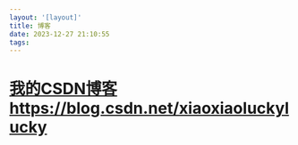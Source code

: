 ```yaml
---
layout: '[layout]'
title: 博客
date: 2023-12-27 21:10:55
tags:
---
```


# [我的CSDN博客https://blog.csdn.net/xiaoxiaoluckylucky](https://blog.csdn.net/xiaoxiaoluckylucky)
